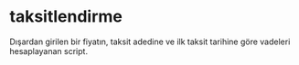 taksitlendirme
==============

Dışardan girilen bir fiyatın, taksit adedine ve ilk taksit tarihine göre vadeleri hesaplayanan script.
